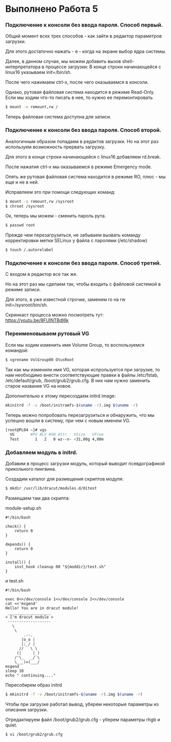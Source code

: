 # Выполнено Работа 5


 ### Подключение к консоли без ввода пароля. Способ первый.

 Общий момент всех трех способов - как зайти в редактор параметров загрузки.

 Для этого достаточно нажать - e - когда на экране выбор ядра системы.

 Далее, в данном случае, мы можем добавить вызов shell-интерпретатора в процессе загрузки: В конце строки начинающейся с linux16 указываем init=/bin/sh.

 После чего нажимаем ctrl-x, после чего оказываемся в консоли.

 Однако, рутовая файловая система находится в режиме Read-Only. Если мы ходим что-то писать в нее, то нужно ее перемонтировать

 ```bash
 $ mount -o remount,rw /
 ```

 Теперь файловая система доступна для записи.


 ### Подключение к консоли без ввода пароля. Способ второй.

 Аналогичным образом попадаем в редактов загрузки. Но на этот раз используем возможность прервать загрузку.

 Для этого в конце строки начинающейся с linux16 добавляем rd.break.

 После нажатия ctrl-x мы оказываемся в режиме Emergency mode.

 Опять же рутовая файловая система находится в режиме RO, плюс - мы еще и не в ней.

 Исправляем это при помощи следующих команд:

 ```bash
 $ mount -o remount,rw /sysroot
 $ chroot /sysroot
 ```

 Ок, теперь мы можем - сменить пароль рута.

 ```bash
 $ passwd root
 ```

 Прежде чем перезагрузиться, не забываем вызвать команду корректировки метки SELinux у файла с паролями (/etc/shadow)

 ```bash
 $ touch /.autorelabel
 ```

 ### Подключение к консоли без ввода пароля. Способ третий.

 С входом в редактор все так же.

 Но на этот раз мы сделаем так, чтобы входить с файловой системой в режиме записи.

 Для этого, в уже известной строчке, заменим ro на rw init=/sysroot/bin/sh.

 Скринкаст процесса можно посмотреть тут: https://youtu.be/8FUlNTBdl6k

 ### Переименовываем рутовый VG

 Если мы ходим изменить имя Volume Group, то воспользуемся командой:

 ```bash
 $ vgrename VolGroup00 OtusRoot
 ```

 Так как мы изменили имя VG, которая испрользуется при загрузке, то нам необходимо внести соответствующие правки в файлы /etc/fstab, /etc/default/grub, /boot/grub2/grub.cfg. В них нам нужно заменить старое название VG на новое.

 Дополнительно к этому пересоздаем initrd image:

 ```bash
 mkinitrd -f -v /boot/initramfs-$(uname -r).img $(uname -r)
 ```

 Теперь можно попробовать перезагрузиться и обнаружить, что мы успешно вошли в систему, при чем с новым именем VG.

 ```bash
 [root@PL04 ~]# vgs
   VG       #PV #LV #SN Attr   VSize   VFree
   Test       1   2   0 wz--n- <31,00g 4,00m
 ```

 ### Добавляем модуль в initrd.

 Добавим в процесс загрузки модуль, который выводит псевдографикой прикольного пингвина.

 Создадим каталог для размещения скриптов модуля:

 ```bash
 $ mkdir /usr/lib/dracut/modules.d/01test
 ```

 Размещаем там два скрипта:

 module-setup.sh

 ```
 #!/bin/bash

 check() {
     return 0
 }

 depends() {
     return 0
 }

 install() {
     inst_hook cleanup 00 "${moddir}/test.sh"
 }
 ```

 и test.sh

 ```
 #!/bin/bash

 exec 0<>/dev/console 1<>/dev/console 2<>/dev/console
 cat <<'msgend'
 Hello! You are in dracut module!
  ___________________
 < I'm dracut module >
  -------------------
    \
     \
         .--.
        |o_o |
        |:_/ |
       //   \ \
      (|     | )
     /'\_   _/`\
     \___)=(___/
 msgend
 sleep 10
 echo " continuing...."   
 ```

 Пересобирем образ initrd

 ```bash
 $ mkinitrd -f -v /boot/initramfs-$(uname -r).img $(uname -r)
 ```

 Чтобы при загрузке работал вывод, уберем некоторые параметры из описания загрузки.

 Отредактируем файл /boot/grub2/grub.cfg - уберем параметры rhgb и quiet.

 ```bash
 $ vi /boot/grub2/grub.cfg
 ``` 



